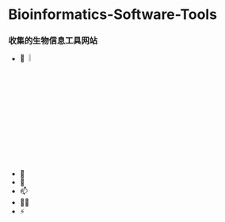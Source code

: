 # Bioinformatics-Software-Tools
###  收集的生物信息工具网站
- 🔭 &nbsp;[<img  src="https://bioinformaticshome.com/assets/images/dr_martti-blue-186x60.png" width="6%" height="6%" />](https://bioinformaticshome.com/tools/tools-main.html)
- 🌱 &nbsp;
- 💬 &nbsp;
- 📫 &nbsp;
- 👨‍💻 &nbsp;
- ⚡ &nbsp;

